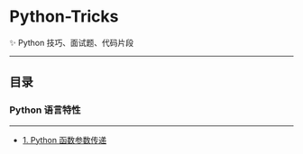 # Python-Tricks

✨ Python 技巧、面试题、代码片段

***

## 目录

### Python 语言特性
*** 
* [1. Python 函数参数传递](docs/python_features.md#1-python-函数参数传递)